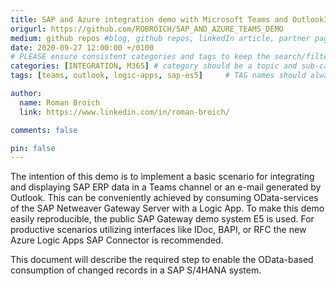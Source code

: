 ```yaml
---
title: SAP and Azure integration demo with Microsoft Teams and Outlook365
origurl: https://github.com/ROBROICH/SAP_AND_AZURE_TEAMS_DEMO
medium: github repos #blog, github repos, linkedIn article, partner pages
date: 2020-09-27 12:00:00 +/0100
# PLEASE ensure consistent categories and tags to keep the search/filtering meaningful!
categories: [INTEGRATION, M365] # category should be a topic and sub-category primary product
tags: [teams, outlook, logic-apps, sap-es5]     # TAG names should always be lowercase

author:
  name: Roman Broich
  link: https://www.linkedin.com/in/roman-broich/

comments: false

pin: false
---
```


The intention of this demo is to implement a basic scenario for integrating and displaying SAP ERP data in a Teams channel or an e-mail generated by Outlook. This can be conveniently achieved by consuming OData-services of the SAP Netweaver Gateway Server with a Logic App. To make this demo easily reproducible, the public SAP Gateway demo system E5 is used. For productive scenarios utilizing interfaces like IDoc, BAPI, or RFC the new Azure Logic Apps SAP Connector is recommended.

This document will describe the required step to enable the OData-based consumption of changed records in a SAP S/4HANA system.
